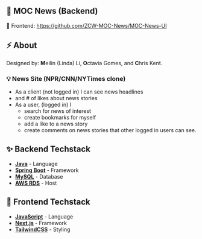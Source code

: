 ## 📰 MOC News (Backend)
🔗 Frontend: https://github.com/ZCW-MOC-News/MOC-News-UI

## :zap: About
Designed by: **M**eilin (Linda) Li, **O**ctavia Gomes, and **C**hris Kent.

### 💡 News Site (NPR/CNN/NYTimes clone)

* As a client (not logged in) I can see news headlines
 * and # of likes about news stories
* As a user, (logged in) I
  * search for news of interest
  * create bookmarks for myself
  * add a like to a news story
  * create comments on news stories
   that other logged in users can see.
   
## :sparkles: Backend Techstack

- [**Java**](https://swr.vercel.app/) - Language
- [**Spring Boot**](https://start.spring.io/) - Framework
- [**MySQL**](https://www.mysql.com/) - Database
- [**AWS RDS**](https://aws.amazon.com/rds/) - Host

## 🎨 Frontend Techstack

- [**JavaScript**](https://www.javascript.com/) - Language
- [**Next.js**](https://nextjs.org/) - Framework
- [**TailwindCSS**](https://tailwindcss.com/) - Styling
